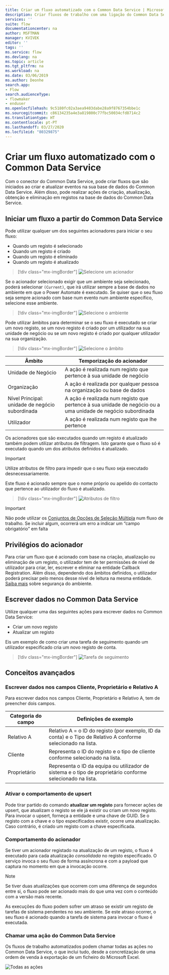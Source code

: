 ```yaml
---
title: Criar um fluxo automatizado com o Common Data Service | Microsoft Docs
description: Criar fluxos de trabalho com uma ligação do Common Data Service e o Power Automate
services: ''
suite: flow
documentationcenter: na
author: MSFTMAN
manager: KVIVEK
editor: ''
tags: ''
ms.service: flow
ms.devlang: na
ms.topic: article
ms.tgt_pltfrm: na
ms.workload: na
ms.date: 03/06/2019
ms.author: Deonhe
search.app:
- Flow
search.audienceType:
- flowmaker
- enduser
ms.openlocfilehash: 9c5180fc02a3aea9403dabe28a9f8767354bbe1c
ms.sourcegitcommit: c86134235a4e3a819800c77fbc50034cfd8714c2
ms.translationtype: HT
ms.contentlocale: pt-PT
ms.lasthandoff: 03/27/2020
ms.locfileid: "80329875"
---
```

# <a name="create-an-automated-flow-by-using-common-data-service"></a>Criar um fluxo automatizado com o Common Data Service


Com o conector do Common Data Service, pode criar fluxos que são iniciados ao criar e atualizar eventos na sua base de dados do Common Data Service. Além disso, pode realizar ações de criação, atualização, obtenção e eliminação em registos na base de dados do Common Data Service.

## <a name="initiate-a-flow-from-common-data-service"></a>Iniciar um fluxo a partir do Common Data Service

Pode utilizar qualquer um dos seguintes acionadores para iniciar o seu fluxo:

- Quando um registo é selecionado
- Quando um registo é criado
- Quando um registo é eliminado
- Quando um registo é atualizado


> [!div class="mx-imgBorder"]
> ![Selecione um acionador](./media/cds-connector/Triggers.png)

Se o acionador selecionado exigir que um ambiente seja selecionado, poderá selecionar `(Current)`, que irá utilizar sempre a base de dados no ambiente em que o Power Automate é executado. Se quiser que o seu fluxo seja sempre acionado com base num evento num ambiente específico, selecione esse ambiente.

> [!div class="mx-imgBorder"]
> ![Selecione o ambiente](./media/cds-connector/Environments.png)

Pode utilizar âmbitos para determinar se o seu fluxo é executado se criar um novo registo, se um novo registo é criado por um utilizador na sua unidade de negócio ou se um novo registo é criado por qualquer utilizador na sua organização.

> [!div class="mx-imgBorder"]
> ![Selecione o âmbito](./media/cds-connector/Scopes.png)

|Âmbito|Temporização do acionador|
| --- | --- |
|Unidade de Negócio|A ação é realizada num registo que pertence à sua unidade de negócio|
|Organização|A ação é realizada por qualquer pessoa na organização ou base de dados|
|Nível Principal: unidade de negócio subordinada|A ação é realizada num registo que pertence à sua unidade de negócio ou a uma unidade de negócio subordinada|
|Utilizador|A ação é realizada num registo que lhe pertence|

Os acionadores que são executados quando um registo é atualizado também podem utilizar atributos de filtragem. Isto garante que o fluxo só é executado quando um dos atributos definidos é atualizado.

> [!IMPORTANT]
> Utilize atributos de filtro para impedir que o seu fluxo seja executado desnecessariamente.

Este fluxo é acionado sempre que o nome próprio ou apelido do contacto que pertence ao utilizador do fluxo é atualizado.

> [!div class="mx-imgBorder"]
> ![Atributos de filtro](./media/cds-connector/FilterAttributes.png)

> [!IMPORTANT]
> Não pode utilizar os [Conjuntos de Opções de Seleção Múltipla](/powerapps/maker/common-data-service/custom-picklists) num fluxo de trabalho. Se incluir algum, ocorrerá um erro a indicar um “campo obrigatório” em falta

## <a name="trigger-privileges"></a>Privilégios do acionador

Para criar um fluxo que é acionado com base na criação, atualização ou eliminação de um registo, o utilizador tem de ter permissões de nível de utilizador para criar, ler, escrever e eliminar na entidade Callback Registration. Além disso, dependendo dos âmbitos definidos, o utilizador poderá precisar pelo menos desse nível de leitura na mesma entidade.  [Saiba mais](https://docs.microsoft.com/power-platform/admin/database-security) sobre segurança do ambiente.

## <a name="write-data-into-common-data-service"></a>Escrever dados no Common Data Service

Utilize qualquer uma das seguintes ações para escrever dados no Common Data Service:

- Criar um novo registo
- Atualizar um registo

Eis um exemplo de como criar uma tarefa de seguimento quando um utilizador especificado cria um novo registo de conta.  

> [!div class="mx-imgBorder"]
> ![Tarefa de seguimento](./media/cds-connector/Regarding.png)

## <a name="advanced-concepts"></a>Conceitos avançados

### <a name="write-data-into-customer-owner-and-regarding-fields"></a>Escrever dados nos campos Cliente, Proprietário e Relativo A

Para escrever dados nos campos Cliente, Proprietário e Relativo A, tem de preencher dois campos.

| Categoria do campo | Definições de exemplo |
| --- | --- |
| Relativo A | Relativo A = o ID do registo (por exemplo, ID da conta) e o Tipo de Relativo A conforme selecionado na lista. |
| Cliente | Representa o ID do registo e o tipo de cliente conforme selecionado na lista. |
| Proprietário | Representa o ID da equipa ou utilizador de sistema e o tipo de proprietário conforme selecionado na lista. |

### <a name="enable-upsert-behavior"></a>Ativar o comportamento de upsert

Pode tirar partido do comando **atualizar um registo** para fornecer ações de upsert, que atualizam o registo se ele já existir ou criam um novo registo. Para invocar o upsert, forneça a entidade e uma chave de GUID. Se o registo com a chave e o tipo especificados existir, ocorre uma atualização. Caso contrário, é criado um registo com a chave especificada.

### <a name="trigger-behavior"></a>Comportamento do acionador

Se tiver um acionador registado na atualização de um registo, o fluxo é executado para cada atualização *consolidada* no registo especificado. O serviço invoca o seu fluxo de forma assíncrona e com a payload que captura no momento em que a invocação ocorre.

> [!NOTE]
> Se tiver duas atualizações que ocorrem com uma diferença de segundos entre si, o fluxo pode ser acionado mais do que uma vez com o conteúdo com a versão mais recente.

As execuções do fluxo podem sofrer um atraso se existir um registo de tarefas de sistema pendentes no seu ambiente.  Se este atraso ocorrer, o seu fluxo é acionado quando a tarefa de sistema para invocar o fluxo é executada.

### <a name="call-any-common-data-service-action"></a>Chamar uma ação do Common Data Service

Os fluxos de trabalho automatizados podem chamar todas as ações no Common Data Service, o que inclui tudo, desde a concretização de uma ordem de venda à exportação de um ficheiro do Microsoft Excel.

 ![Todas as ações](./media/cds-connector/all-actions.png "todas as ações")



